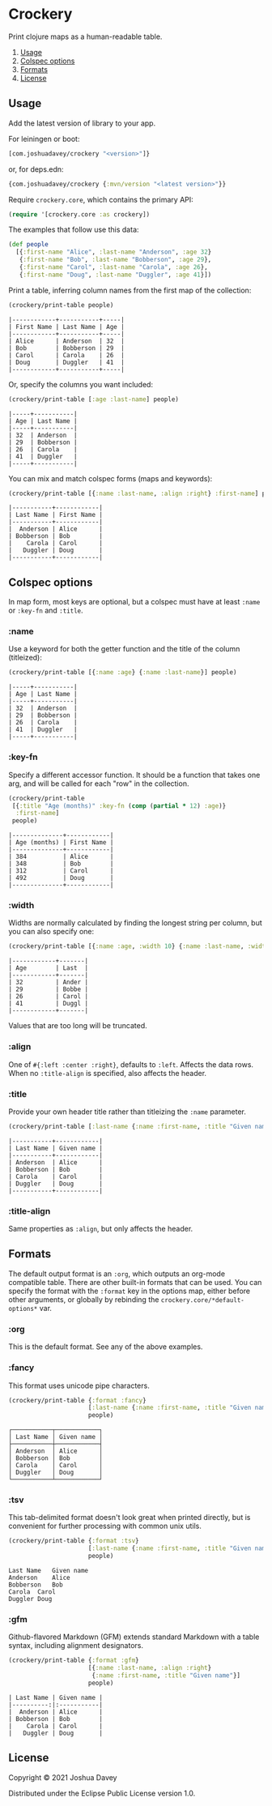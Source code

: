 # Crockery

Print clojure maps as a human-readable table.

1.  [Usage](#usage)
2.  [Colspec options](#column-options)
3.  [Formats](#formats)
4.  [License](#license)


<a id="usage"></a>

## Usage

Add the latest version of library to your app.

For leiningen or boot:

```clojure
[com.joshuadavey/crockery "<version>"]}
```

or, for deps.edn:

```clojure
{com.joshuadavey/crockery {:mvn/version "<latest version>"}}
```

Require `crockery.core`, which contains the primary API:

```clojure
(require '[crockery.core :as crockery])
```

The examples that follow use this data:

```clojure
(def people
  [{:first-name "Alice", :last-name "Anderson", :age 32}
   {:first-name "Bob", :last-name "Bobberson", :age 29},
   {:first-name "Carol", :last-name "Carola", :age 26},
   {:first-name "Doug", :last-name "Duggler", :age 41}])
```

Print a table, inferring column names from the first map of the collection:

```clojure
(crockery/print-table people)
```

    |------------+-----------+-----|
    | First Name | Last Name | Age |
    |------------+-----------+-----|
    | Alice      | Anderson  | 32  |
    | Bob        | Bobberson | 29  |
    | Carol      | Carola    | 26  |
    | Doug       | Duggler   | 41  |
    |------------+-----------+-----|

Or, specify the columns you want included:

```clojure
(crockery/print-table [:age :last-name] people)
```

    |-----+-----------|
    | Age | Last Name |
    |-----+-----------|
    | 32  | Anderson  |
    | 29  | Bobberson |
    | 26  | Carola    |
    | 41  | Duggler   |
    |-----+-----------|

You can mix and match colspec forms (maps and keywords):

```clojure
(crockery/print-table [{:name :last-name, :align :right} :first-name] people)
```

    |-----------+------------|
    | Last Name | First Name |
    |-----------+------------|
    |  Anderson | Alice      |
    | Bobberson | Bob        |
    |    Carola | Carol      |
    |   Duggler | Doug       |
    |-----------+------------|


<a id="column-options"></a>

## Colspec options

In map form, most keys are optional, but a colspec must have at least `:name` or `:key-fn` and `:title`.


### :name

Use a keyword for both the getter function and the title of the column (titleized):

```clojure
(crockery/print-table [{:name :age} {:name :last-name}] people)
```

    |-----+-----------|
    | Age | Last Name |
    |-----+-----------|
    | 32  | Anderson  |
    | 29  | Bobberson |
    | 26  | Carola    |
    | 41  | Duggler   |
    |-----+-----------|


### :key-fn

Specify a different accessor function. It should be a function that takes one arg, and will be called for each "row" in the collection.

```clojure
(crockery/print-table
 [{:title "Age (months)" :key-fn (comp (partial * 12) :age)}
  :first-name]
 people)
```

    |--------------+------------|
    | Age (months) | First Name |
    |--------------+------------|
    | 384          | Alice      |
    | 348          | Bob        |
    | 312          | Carol      |
    | 492          | Doug       |
    |--------------+------------|


### :width

Widths are normally calculated by finding the longest string per column, but you can also specify one:

```clojure
(crockery/print-table [{:name :age, :width 10} {:name :last-name, :width 5}] people)
```

    |------------+-------|
    | Age        | Last  |
    |------------+-------|
    | 32         | Ander |
    | 29         | Bobbe |
    | 26         | Carol |
    | 41         | Duggl |
    |------------+-------|

Values that are too long will be truncated.


### :align

One of `#{:left :center :right}`, defaults to `:left`. Affects the data rows. When no `:title-align` is specified, also affects the header.


### :title

Provide your own header title rather than titleizing the `:name` parameter.

```clojure
(crockery/print-table [:last-name {:name :first-name, :title "Given name"}] people)
```

    |-----------+------------|
    | Last Name | Given name |
    |-----------+------------|
    | Anderson  | Alice      |
    | Bobberson | Bob        |
    | Carola    | Carol      |
    | Duggler   | Doug       |
    |-----------+------------|


### :title-align

Same properties as `:align`, but only affects the header.


<a id="formats"></a>

## Formats

The default output format is an `:org`, which outputs an org-mode compatible table. There are other built-in formats that can be used. You can specify the format with the `:format` key in the options map, either before other arguments, or globally by rebinding the `crockery.core/*default-options*` var.


### :org

This is the default format. See any of the above examples.


### :fancy

This format uses unicode pipe characters.

```clojure
(crockery/print-table {:format :fancy}
                      [:last-name {:name :first-name, :title "Given name"}]
                      people)
```

    ┌───────────┬────────────┐
    │ Last Name │ Given name │
    ├───────────┼────────────┤
    │ Anderson  │ Alice      │
    │ Bobberson │ Bob        │
    │ Carola    │ Carol      │
    │ Duggler   │ Doug       │
    └───────────┴────────────┘


### :tsv

This tab-delimited format doesn't look great when printed directly, but is convenient for further processing with common unix utils.

```clojure
(crockery/print-table {:format :tsv}
                      [:last-name {:name :first-name, :title "Given name"}]
                      people)
```

    Last Name	Given name
    Anderson	Alice
    Bobberson	Bob
    Carola	Carol
    Duggler	Doug


### :gfm

Github-flavored Markdown (GFM) extends standard Markdown with a table syntax, including alignment designators.

```clojure
(crockery/print-table {:format :gfm}
                      [{:name :last-name, :align :right}
                       {:name :first-name, :title "Given name"}]
                      people)
```

    | Last Name | Given name |
    |----------:|:-----------|
    |  Anderson | Alice      |
    | Bobberson | Bob        |
    |    Carola | Carol      |
    |   Duggler | Doug       |


<a id="license"></a>

## License

Copyright © 2021 Joshua Davey

Distributed under the Eclipse Public License version 1.0.

